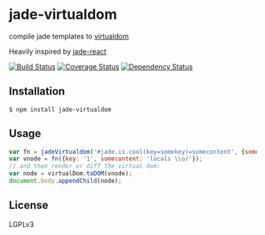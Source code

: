 # jade-virtualdom

compile jade templates to [virtualdom](https://github.com/Swatinem/virtualdom)

Heavily inspired by [jade-react](https://github.com/duncanbeevers/jade-react)

[![Build Status](https://travis-ci.org/Swatinem/jade-virtualdom.png?branch=master)](https://travis-ci.org/Swatinem/jade-virtualdom)
[![Coverage Status](https://coveralls.io/repos/Swatinem/jade-virtualdom/badge.png?branch=master)](https://coveralls.io/r/Swatinem/jade-virtualdom)
[![Dependency Status](https://gemnasium.com/Swatinem/jade-virtualdom.png)](https://gemnasium.com/Swatinem/jade-virtualdom)

## Installation

    $ npm install jade-virtualdom

## Usage

```js
var fn = jadeVirtualdom('#jade.is.cool(key=somekey)=somecontent', {some: options});
var vnode = fn({key: '1', somecontent: 'locals \\o/'});
// and then render or diff the virtual dom:
var node = virtualDom.toDOM(vnode);
document.body.appendChild(node);
```

## License

  LGPLv3

